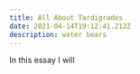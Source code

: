 ```yaml
---
title: All About Tardigrades
date: 2021-04-14T19:12:41.212Z
description: water bears
---
```

In this essay I will